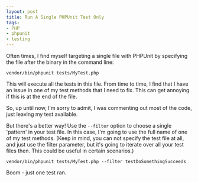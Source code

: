 ```yaml
---
layout: post
title: Run A Single PHPUnit Test Only
tags:
- PHP
- phpunit
- testing
---
```

Often times, I find myself targeting a single file with PHPUnit by specifying the file after the binary in the command line:

`vendor/bin/phpunit tests/MyTest.php`

This will execute all the tests in this file.  From time to time, I find that I have an issue in one of my test methods that I need to fix.  This can get annoying if this is at the end of the file.

So, up until now, I'm sorry to admit, I was commenting out most of the code, just leaving my test available.

But there's a better way!  Use the `--filter` option to choose a single 'pattern' in your test file.  In this case, I'm going to use the full name of one of my test methods.  (Keep in mind, you can not specify the test file at all, and just use the filter parameter, but it's going to iterate over all your test files then.  This could be useful in certain scenarios.)

`vendor/bin/phpunit tests/MyTest.php --filter testDoSomethingSucceeds`

Boom - just one test ran.